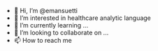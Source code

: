 - 👋 Hi, I’m @emansuetti
- 👀 I’m interested in healthcare analytic language
- 🌱 I’m currently learning ...
- 💞️ I’m looking to collaborate on ...
- 📫 How to reach me 

<!---
emansuetti/emansuetti is a ✨ special ✨ repository because its `README.md` (this file) appears on your GitHub profile.
You can click the Preview link to take a look at your changes.
--->
